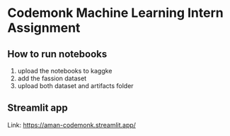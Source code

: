 # Codemonk Machine Learning Intern Assignment

## How to run notebooks

1. upload the notebooks to kaggke
2. add the fassion dataset
3. upload both dataset and artifacts folder


## Streamlit app

Link: <https://aman-codemonk.streamlit.app/>
